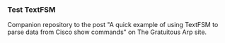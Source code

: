 ### Test TextFSM 

Companion repository to the post "A quick example of using TextFSM to parse data from Cisco show commands" on The Gratuitous Arp site.